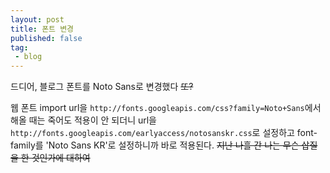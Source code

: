 ```yaml
---
layout: post
title: 폰트 변경
published: false
tag: 
 - blog
---
```


드디어, 블로그 폰트를 Noto Sans로 변경했다 ~~또?~~

웹 폰트 import url을 `http://fonts.googleapis.com/css?family=Noto+Sans`에서 해올 때는 죽어도 적용이 안 되더니 url을 `http://fonts.googleapis.com/earlyaccess/notosanskr.css`로 설정하고 font-family를 'Noto Sans KR'로 설정하니까 바로 적용된다. ~~지난 나흘 간 나는 무슨 삽질을 한 것인가에 대하여~~
